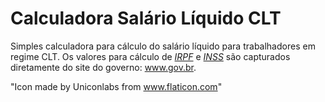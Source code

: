 # Calculadora Salário Líquido CLT
Simples calculadora para cálculo do salário líquido para trabalhadores em regime CLT.
Os valores para cálculo  de *[IRPF](https://www.gov.br/receitafederal/pt-br/assuntos/meu-imposto-de-renda/tabelas/2024)* e *[INSS](https://www.gov.br/inss/pt-br/direitos-e-deveres/inscricao-e-contribuicao/tabela-de-contribuicao-mensal)* são capturados diretamente do site do governo: www.gov.br.
 
"Icon made by Uniconlabs from www.flaticon.com"